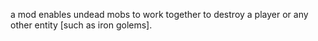 a mod enables undead mobs to work together to destroy a player or any other entity [such as iron golems].
